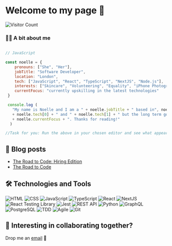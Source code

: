 
# Welcome to my page 🌸
![Visitor Count](https://visitor-badge.laobi.icu/badge?page_id=noelledons.noelledons)

### **:woman_technologist: A bit about me**

```javascript

// JavaScript

const noelle = {
    pronouns: ["She", "Her"],
    jobTitle: "Software Developer",
    location: "London",
    tech: ["JavaScript", "React", "TypeScript", "NextJS", "Node.js"],
    interests: ["Skincare", "Volunteering", "Equality", "iPhone Photography", "Baking"],
    currentFocus: "currently upskilling in the latest technologies"
 }

 console.log (
   "My name is Noelle and I am a " + noelle.jobTitle + " based in", noelle.location + ". I am proficient in " 
   + noelle.tech[0] + " and " + noelle.tech[1] + " but the long term goal is to be Fullstack. \nTo do this I am " 
   + noelle.currentFocus + ". Thanks for reading!"
  )

//Task for you: Run the above in your chosen editor and see what appears :)

```

## 📔 Blog posts
- [The Road to Code: Hiring Edition](https://noelledons.medium.com/the-road-to-code-hiring-edition-46d6fbff72a2)
- [The Road to Code](https://medium.com/codingblackfemales/the-road-to-code-83c9066b4f9a?source=user_profile_page---------1-------------f745d242571d----------------------)

## 🛠️ Technologies and Tools
![HTML](https://img.shields.io/badge/HTML5-E34F26?style=for-the-badge&logo=html5&logoColor=white)
![CSS](https://img.shields.io/badge/CSS3-1572B6?style=for-the-badge&logo=css3&logoColor=white)
![JavaScript](https://img.shields.io/badge/JavaScript-F7DF1E?style=for-the-badge&logo=javascript&logoColor=black)
![TypeScript](https://img.shields.io/badge/TypeScript-007ACC?style=for-the-badge&logo=typescript&logoColor=white)
![React](https://img.shields.io/badge/React-20232A?style=for-the-badge&logo=react&logoColor=61DAFB)
![NextJS](https://img.shields.io/badge/Next.js-000000?style=for-the-badge&logo=nextdotjs&logoColor=white)
![React Testing Library](https://img.shields.io/badge/React%20Testing%20Library-E33332?style=for-the-badge&logo=testing-library&logoColor=white)
![Jest](https://img.shields.io/badge/Jest-C21325?style=for-the-badge&logo=jest&logoColor=white)
![REST API](https://img.shields.io/badge/REST-API-blue?style=for-the-badge)
![Python](https://img.shields.io/badge/Python-3776AB?style=for-the-badge&logo=python&logoColor=white)
![GraphQL](https://img.shields.io/badge/GraphQL-E10098?style=for-the-badge&logo=graphql&logoColor=white)
![PostgreSQL](https://img.shields.io/badge/PostgreSQL-316192?style=for-the-badge&logo=postgresql&logoColor=white)
![TDD](https://img.shields.io/badge/TDD-Test%20Driven%20Development-success?style=for-the-badge)
![Agile](https://img.shields.io/badge/Agile-Methodology-orange?style=for-the-badge)
![Git](https://img.shields.io/badge/Git-F05032?style=for-the-badge&logo=git&logoColor=white)

## 📨 Interesting in collaborating together? 
Drop me an [email](noelle321@hotmail.co.uk) :envelope_with_arrow:



